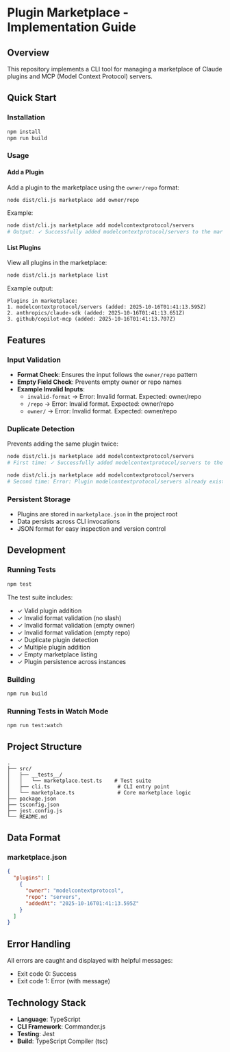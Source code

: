 # Plugin Marketplace - Implementation Guide

## Overview
This repository implements a CLI tool for managing a marketplace of Claude plugins and MCP (Model Context Protocol) servers.

## Quick Start

### Installation
```bash
npm install
npm run build
```

### Usage

#### Add a Plugin
Add a plugin to the marketplace using the `owner/repo` format:
```bash
node dist/cli.js marketplace add owner/repo
```

Example:
```bash
node dist/cli.js marketplace add modelcontextprotocol/servers
# Output: ✓ Successfully added modelcontextprotocol/servers to the marketplace
```

#### List Plugins
View all plugins in the marketplace:
```bash
node dist/cli.js marketplace list
```

Example output:
```
Plugins in marketplace:
1. modelcontextprotocol/servers (added: 2025-10-16T01:41:13.595Z)
2. anthropics/claude-sdk (added: 2025-10-16T01:41:13.651Z)
3. github/copilot-mcp (added: 2025-10-16T01:41:13.707Z)
```

## Features

### Input Validation
- **Format Check**: Ensures the input follows the `owner/repo` pattern
- **Empty Field Check**: Prevents empty owner or repo names
- **Example Invalid Inputs**:
  - `invalid-format` → Error: Invalid format. Expected: owner/repo
  - `/repo` → Error: Invalid format. Expected: owner/repo
  - `owner/` → Error: Invalid format. Expected: owner/repo

### Duplicate Detection
Prevents adding the same plugin twice:
```bash
node dist/cli.js marketplace add modelcontextprotocol/servers
# First time: ✓ Successfully added modelcontextprotocol/servers to the marketplace

node dist/cli.js marketplace add modelcontextprotocol/servers
# Second time: Error: Plugin modelcontextprotocol/servers already exists in the marketplace
```

### Persistent Storage
- Plugins are stored in `marketplace.json` in the project root
- Data persists across CLI invocations
- JSON format for easy inspection and version control

## Development

### Running Tests
```bash
npm test
```

The test suite includes:
- ✓ Valid plugin addition
- ✓ Invalid format validation (no slash)
- ✓ Invalid format validation (empty owner)
- ✓ Invalid format validation (empty repo)
- ✓ Duplicate plugin detection
- ✓ Multiple plugin addition
- ✓ Empty marketplace listing
- ✓ Plugin persistence across instances

### Building
```bash
npm run build
```

### Running Tests in Watch Mode
```bash
npm run test:watch
```

## Project Structure
```
.
├── src/
│   ├── __tests__/
│   │   └── marketplace.test.ts    # Test suite
│   ├── cli.ts                      # CLI entry point
│   └── marketplace.ts              # Core marketplace logic
├── package.json
├── tsconfig.json
├── jest.config.js
└── README.md
```

## Data Format

### marketplace.json
```json
{
  "plugins": [
    {
      "owner": "modelcontextprotocol",
      "repo": "servers",
      "addedAt": "2025-10-16T01:41:13.595Z"
    }
  ]
}
```

## Error Handling
All errors are caught and displayed with helpful messages:
- Exit code 0: Success
- Exit code 1: Error (with message)

## Technology Stack
- **Language**: TypeScript
- **CLI Framework**: Commander.js
- **Testing**: Jest
- **Build**: TypeScript Compiler (tsc)
